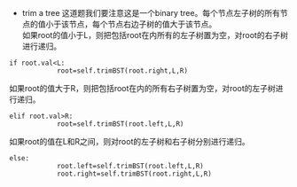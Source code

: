 - trim a tree
这道题我们要注意这是一个binary tree。每个节点左子树的所有节点的值小于该节点，每个节点右边子树的值大于该节点。  
如果root的值小于L，则把包括root在内所有的左子树置为空，对root的右子树进行递归。  
```python3
if root.val<L:
            root=self.trimBST(root.right,L,R)
```  
如果root的值大于R，则把包括root在内的所有右子树置为空，对root的左子树进行递归。  
```python3
elif root.val>R:
            root=self.trimBST(root.left,L,R)
```  
如果root的值在L和R之间，则对root的左子树和右子树分别进行递归。
```python3
else:
            root.left=self.trimBST(root.left,L,R)
            root.right=self.trimBST(root.right,L,R)
```